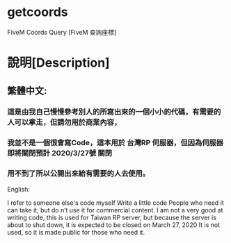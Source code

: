 # getcoords
FiveM Coords Query [FiveM 查詢座標]

# 說明[Description]

## 繁體中文:

### 這是由我自己慢慢參考別人的所寫出來的一個小小的代碼，有需要的人可以拿走，但請勿用於商業內容，
### 我並不是一個很會寫Code，這本用於 台灣RP 伺服器，但因為伺服器即將關閉預計 2020/3/27號 關閉
### 用不到了所以公開出來給有需要的人去使用。

English:

I refer to someone else's code myself Write a little code People who need it can take it, but do n’t use it for commercial content.
I am not a very good at writing code, this is used for Taiwan RP server, but because the server is about to shut down, it is expected to be closed on March 27, 2020
It is not used, so it is made public for those who need it.
